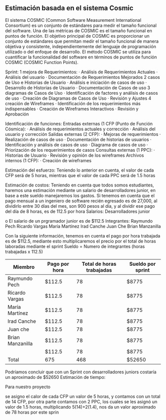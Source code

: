 ## Estimación basada en el sistema Cosmic

El sistema COSMIC
(Common Software Measurement International Consortium) es un conjunto de
estándares para medir el tamaño funcional del software. Una de las métricas de
COSMIC es el tamaño funcional en puntos de función. El objetivo principal de
COSMIC es proporcionar un conjunto de estándares que permitan medir el tamaño
funcional de manera objetiva y consistente, independientemente del lenguaje de
programación utilizado o del enfoque de desarrollo. El método COSMIC se utiliza
para cuantificar la funcionalidad del software en términos de puntos de función COSMIC (COSMIC Function Points).

Sprint:
1 mejora de Requerimientos:
·         Análisis de Requerimientos Actuales
·         Análisis del usuario
·         Documentación de Requerimientos Mejorados
2 casos de Uso e Historias de Usuario
·         Análisis e iniciación de casos de uso
·         Desarrollo de Historias de Usuario
·         Documentación de Casos de uso
3 diagramas de Casos de Uso
·         Identificación de factores y análisis de casos de uso
·         Creación de Diagramas de Casos de Uso
·         Revisión y Ajustes
4 creación de Wireframes
·         Identificación de los requerimientos más indispensables
·         Creación de Wireframes Interactivos
·         Revisión y Aprobación

Identificación de funciones:
Entradas externas (1 CFP (Punto de Función Cósmica):
·         Análisis de requerimientos actuales y corrección
·         Análisis del usuario y corrección
Salidas externas (2 CFP):
·         Mejoras de requerimientos
·         Realización de casos de uso
·         Documentación de historias de usuarios
·         Identificación y análisis de casos de uso
·         Diagrama de casos de uso
·         Priorización de los requerimientos de casos
Consultas externas (1 PPC):
·         Historias de Usuario
·         Revisión y opinión de los wireframes
Archivos internos (1 CFP):
·         Creación de wireframes

Estimación del esfuerzo:
Teniendo lo anterior en cuenta, el valor de cada CFP será de 5 horas, mientras que el valor de cada PPC será de 1.5 horas 


Estimación de costos:
Teniendo en cuenta que todos somos estudiantes, haremos una estimación mediante un salario de desarrolladores junior, en base a este sueldo manejaremos los gastos. Si tenemos en cuenta que el pago mensual a un ingeniero de software recién egresado es de 27,000, al dividirlo entre 30 días del mes, son 900 pesos al día, y al dividir ese pago del día de 8 horas, es de 112.5 por hora
Salarios: Desarrolladores junior

o   El salario de un prgramador junior es de $112.5
Integrantes:
Raymundo Pech
Ricardo Vargas
María Martínez
Irad Canche
Juan Che
Brian Manzanilla
 
Con la siguiente información, tenemos en cuenta el pago por hora trabajada es de $112.5, mediante esto multiplicaremos el precio por el total de horas laboradas mediante el sprint
Sueldo = Numero de integrantes (horas trabajadas x 112.5) 


| Miembro | Pago por hora | Total de horas trabajadas | Sueldo por sprint |
|--|--|--|--|
| Raymundo Pech | $112.5 | 78 | $8775|
| Ricardo Vargas | $112.5 | 78 | $8775 |
| María Martínez | $112.5 | 78 | $8775 |
| Irad Canche | $112.5 | 78 | $8775 |
| Juan che | $112.5 | 78 | $8775 |
| Brian Manzanilla | $112.5 | 78 | $8775 |
|  | $112.5 | 78 | $8775 |
| Total | 675 | 468 | $52650 |

Podríamos concluir que con un Sprint con desarrolladores juniors costaría un aproximado de $52650 
Estimación de tiempo:

Para nuestro proyecto 

se asigno el calor de cada CFP un valor de 5 horas, y contamos con un total de 14 CFP, por otra parte contamos con 2 PPC, los cuales se les asignó un valor de 1.5 horas, multiplicando 5(14)+2(1.4), nos da un valor aproximado de 78 horas por este sprin
